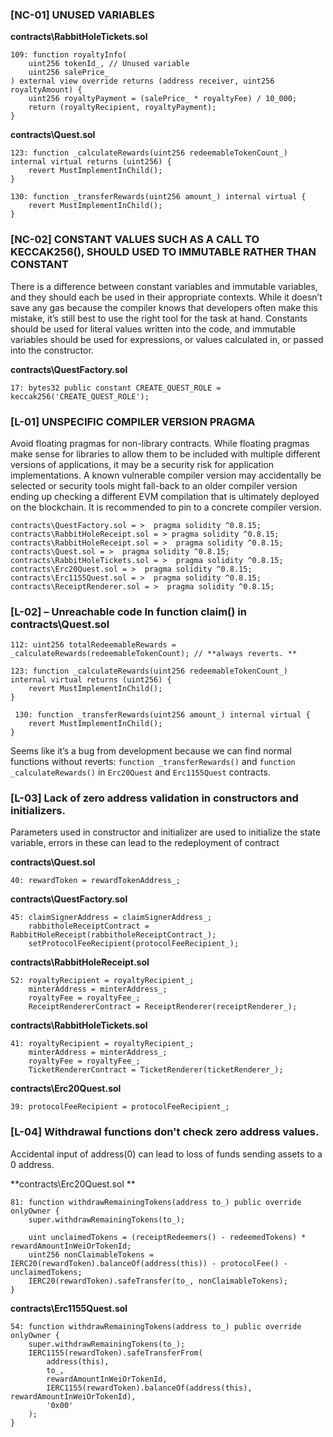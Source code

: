 ### [NC-01] UNUSED VARIABLES

**contracts\RabbitHoleTickets.sol**

    109: function royaltyInfo(
        uint256 tokenId_, // Unused variable
        uint256 salePrice_
    ) external view override returns (address receiver, uint256 royaltyAmount) {
        uint256 royaltyPayment = (salePrice_ * royaltyFee) / 10_000;
        return (royaltyRecipient, royaltyPayment);
    }

**contracts\Quest.sol**

    123: function _calculateRewards(uint256 redeemableTokenCount_) internal virtual returns (uint256) {
        revert MustImplementInChild();
    }

    130: function _transferRewards(uint256 amount_) internal virtual {
        revert MustImplementInChild();
    }

### [NC-02] CONSTANT VALUES SUCH AS A CALL TO KECCAK256(), SHOULD USED TO IMMUTABLE RATHER THAN CONSTANT

There is a difference between constant variables and immutable variables, and they should each be used in their appropriate contexts.
While it doesn’t save any gas because the compiler knows that developers often make this mistake, it’s still best to use the right tool for the task at hand.
Constants should be used for literal values written into the code, and immutable variables should be used for expressions, or values calculated in, or passed into the constructor.

**contracts\QuestFactory.sol**

    17: bytes32 public constant CREATE_QUEST_ROLE = keccak256('CREATE_QUEST_ROLE');


### [L-01] UNSPECIFIC COMPILER VERSION PRAGMA

Avoid floating pragmas for non-library contracts.
While floating pragmas make sense for libraries to allow them to be included with multiple different versions of applications, it may be a security risk for application implementations.
A known vulnerable compiler version may accidentally be selected or security tools might fall-back to an older compiler version ending up checking a different EVM compilation that is ultimately deployed on the blockchain.
It is recommended to pin to a concrete compiler version.

    contracts\QuestFactory.sol = >  pragma solidity ^0.8.15;
    contracts\RabbitHoleReceipt.sol = > pragma solidity ^0.8.15;
    contracts\RabbitHoleReceipt.sol = >  pragma solidity ^0.8.15;
    contracts\Quest.sol = >  pragma solidity ^0.8.15;
    contracts\RabbitHoleTickets.sol = >  pragma solidity ^0.8.15;
    contracts\Erc20Quest.sol = >  pragma solidity ^0.8.15;
    contracts\Erc1155Quest.sol = >  pragma solidity ^0.8.15;
    contracts\ReceiptRenderer.sol = >  pragma solidity ^0.8.15;

### [L-02] – Unreachable code In function claim() in **contracts\Quest.sol**

    112: uint256 totalRedeemableRewards = _calculateRewards(redeemableTokenCount); // **always reverts. **

    123: function _calculateRewards(uint256 redeemableTokenCount_) internal virtual returns (uint256) {
        revert MustImplementInChild();
    }

     130: function _transferRewards(uint256 amount_) internal virtual {
        revert MustImplementInChild();
    }

Seems like it’s a bug from development because we can find normal functions without reverts: `function _transferRewards()` and `function _calculateRewards()` in `Erc20Quest` and `Erc1155Quest` contracts. 

### [L-03] Lack of zero address validation in constructors and initializers. 

Parameters used in constructor and initializer are used to initialize the state variable, errors in these can lead to the redeployment of contract

**contracts\Quest.sol**

    40: rewardToken = rewardTokenAddress_;

**contracts\QuestFactory.sol**

    45: claimSignerAddress = claimSignerAddress_; 
        rabbitholeReceiptContract = RabbitHoleReceipt(rabbitholeReceiptContract_);
        setProtocolFeeRecipient(protocolFeeRecipient_);

**contracts\RabbitHoleReceipt.sol**

    52: royaltyRecipient = royaltyRecipient_;
        minterAddress = minterAddress_;
        royaltyFee = royaltyFee_;
        ReceiptRendererContract = ReceiptRenderer(receiptRenderer_);

**contracts\RabbitHoleTickets.sol**

    41: royaltyRecipient = royaltyRecipient_;
        minterAddress = minterAddress_;
        royaltyFee = royaltyFee_;
        TicketRendererContract = TicketRenderer(ticketRenderer_);

**contracts\Erc20Quest.sol**

    39: protocolFeeRecipient = protocolFeeRecipient_;


### [L-04] Withdrawal functions don't check zero address values. 

Accidental input of address(0) can lead to loss of funds sending assets to a 0 address.

**contracts\Erc20Quest.sol **

    81: function withdrawRemainingTokens(address to_) public override onlyOwner {
        super.withdrawRemainingTokens(to_); 

        uint unclaimedTokens = (receiptRedeemers() - redeemedTokens) * rewardAmountInWeiOrTokenId;
        uint256 nonClaimableTokens = IERC20(rewardToken).balanceOf(address(this)) - protocolFee() - unclaimedTokens;
        IERC20(rewardToken).safeTransfer(to_, nonClaimableTokens);
    }

**contracts\Erc1155Quest.sol**

    54: function withdrawRemainingTokens(address to_) public override onlyOwner {
        super.withdrawRemainingTokens(to_);
        IERC1155(rewardToken).safeTransferFrom(
            address(this),
            to_,
            rewardAmountInWeiOrTokenId,
            IERC1155(rewardToken).balanceOf(address(this), rewardAmountInWeiOrTokenId),
            '0x00'
        );
    }
